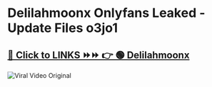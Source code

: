 
 # Delilahmoonx Onlyfans Leaked - Update Files o3jo1

## <h2><a href="https://clipsfans.com/Delilahmoonx&ref=git">🔗 Click to LINKS ⏩⏩ 👉 🟢 Delilahmoonx </a></h2>

<a href="https://clipsfans.com/Delilahmoonx&ref=git" rel="nofollow" data-target="animated-image.originalLink"><img src="https://i.ibb.co.com/xMMVF88/686577567.gif" alt="Viral Video Original" style="max-width: 100%; display: inline-block;" data-target="animated-image.originalImage"></a>

